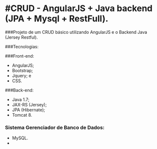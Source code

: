 ﻿#CRUD - AngularJS + Java backend (JPA + Mysql + RestFull).
===========================================================

###Projeto de um CRUD básico utilizando AngularJS e  o Backend Java (Jersey Restful).

###Tecnologias:

###Front-end:
  
  - AngularJS;
  - Bootstrap;
  - Jquery; e
  - CSS.

###Back-end:

  - Java 1.7;
  - JAX-RS (Jersey);
  - JPA (Hibernate); 
  - Tomcat 8.
  
### Sistema Gerenciador de Banco de Dados:

  - MySQL.
  - 
  
